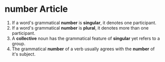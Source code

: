 # number Article

1. If a word's grammatical **number** is **singular**, it denotes one participant.
1. If a word's grammatical **number** is **plural**, it denotes more than one participant.
1. A **collective** noun has the grammatical feature of **singular** yet refers to a group.
1. The grammatical **number** of a verb usually agrees with the **number** of it's subject.